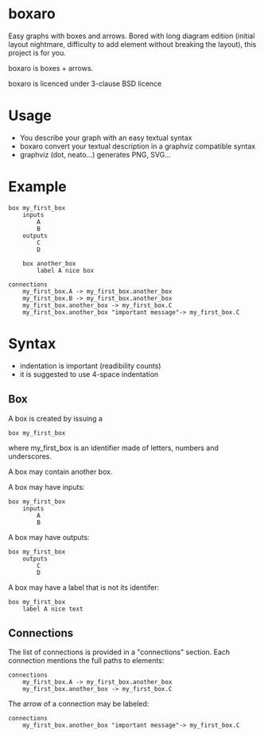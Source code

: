 # boxaro

Easy graphs with boxes and arrows. Bored with long diagram edition (initial layout nightmare, difficulty to add element without breaking the layout), this project is for you.

boxaro is boxes + arrows.

boxaro is licenced under 3-clause BSD licence

# Usage

* You describe your graph with an easy textual syntax
* boxaro convert your textual description in a graphviz compatible syntax
* graphviz (dot, neato…) generates PNG, SVG…

# Example

```
box my_first_box
    inputs
        A
        B
    outputs
        C
        D
        
    box another_box
        label A nice box
    
connections
    my_first_box.A -> my_first_box.another_box
    my_first_box.B -> my_first_box.another_box
    my_first_box.another_box -> my_first_box.C
    my_first_box.another_box "important message"-> my_first_box.C
```

# Syntax

* indentation is important (readibility counts)
* it is suggested to use 4-space indentation

## Box

A box is created by issuing a
```
box my_first_box
```
where my_first_box is an identifier made of letters, numbers and underscores.

A box may contain another box.

A box may have inputs:
```
box my_first_box
    inputs
        A
        B
```

A box may have outputs:
```
box my_first_box
    outputs
        C
        D
```

A box may have a label that is not its identifer:
```
box my_first_box
    label A nice text
```

## Connections

The list of connections is provided in a "connections" section. Each connection mentions the full paths to elements:
```
connections
    my_first_box.A -> my_first_box.another_box
    my_first_box.another_box -> my_first_box.C
```

The arrow of a connection may be labeled:
```
connections
    my_first_box.another_box "important message"-> my_first_box.C
```
